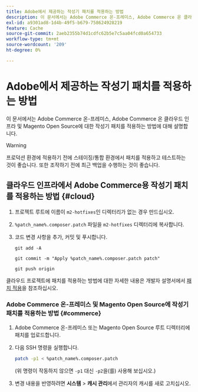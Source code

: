 ```yaml
---
title: Adobe에서 제공하는 작성기 패치를 적용하는 방법
description: 이 문서에서는 Adobe Commerce 온-프레미스, Adobe Commerce 온 클라우드 인프라 및 Magento Open Source에 대한 작성기 패치를 적용하는 방법에 대해 설명합니다.
exl-id: a9301ad8-1d4b-49f5-b679-758624928219
feature: Cache
source-git-commit: 2aeb2355b74d1cdfc62b5e7c5aa04fcd0a654733
workflow-type: tm+mt
source-wordcount: '209'
ht-degree: 0%

---
```


# Adobe에서 제공하는 작성기 패치를 적용하는 방법

이 문서에서는 Adobe Commerce 온-프레미스, Adobe Commerce 온 클라우드 인프라 및 Magento Open Source에 대한 작성기 패치를 적용하는 방법에 대해 설명합니다.

>[!WARNING]
>
>프로덕션 환경에 적용하기 전에 스테이징/통합 환경에서 패치를 적용하고 테스트하는 것이 좋습니다. 또한 조작하기 전에 최근 백업을 수행하는 것이 좋습니다.

## 클라우드 인프라에서 Adobe Commerce용 작성기 패치를 적용하는 방법 {#cloud}

1. 프로젝트 루트에 이름이 `m2-hotfixes`인 디렉터리가 없는 경우 만드십시오.
1. `%patch_name%.composer.patch` 파일을 `m2-hotfixes` 디렉터리에 복사합니다.
1. 코드 변경 사항을 추가, 커밋 및 푸시합니다.

   ```git
   git add -A
   ```

   ```git
   git commit -m "Apply %patch_name%.composer.patch patch"
   ```

   ```git
   git push origin
   ```

클라우드 프로젝트에 패치를 적용하는 방법에 대한 자세한 내용은 개발자 설명서에서 [패치 적용](https://experienceleague.adobe.com/ko/docs/commerce-cloud-service/user-guide/develop/upgrade/apply-patches)을 참조하십시오.

### Adobe Commerce 온-프레미스 및 Magento Open Source에 작성기 패치를 적용하는 방법 {#commerce}

1. Adobe Commerce 온-프레미스 또는 Magento Open Source 루트 디렉터리에 패치를 업로드합니다.
1. 다음 SSH 명령을 실행합니다.

   ```bash
   patch -p1 < %patch_name%.composer.patch
   ```

   (위 명령이 작동하지 않으면 `-p1` 대신 `-p2`을(를) 사용해 보십시오.)

1. 변경 내용을 반영하려면 **시스템** > **캐시 관리**&#x200B;에서 관리자의 캐시를 새로 고치십시오.
